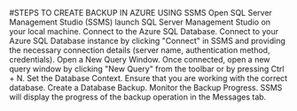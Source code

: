 #STEPS TO CREATE BACKUP IN AZURE USING SSMS
Open SQL Server Management Studio (SSMS)
launch SQL Server Management Studio on your local machine.
Connect to the Azure SQL Database.
Connect to your Azure SQL Database instance by clicking "Connect" in SSMS and providing the necessary connection details (server name, authentication method, credentials).
Open a New Query Window.
Once connected, open a new query window by clicking "New Query" from the toolbar or by pressing Ctrl + N.
Set the Database Context.
Ensure that you are working with the correct database.
Create a Database Backup.
Monitor the Backup Progress.
SSMS will display the progress of the backup operation in the Messages tab.

